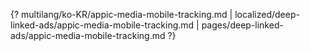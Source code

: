 {? multilang/ko-KR/appic-media-mobile-tracking.md | localized/deep-linked-ads/appic-media-mobile-tracking.md | pages/deep-linked-ads/appic-media-mobile-tracking.md ?}
